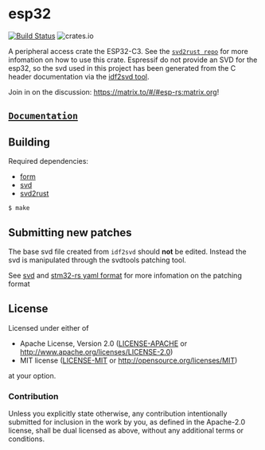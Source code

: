 # esp32

[![Build Status](https://travis-ci.com/esp-rs/esp32c3.svg?branch=master)](https://travis-ci.com/esp-rs/esp32c3)
![crates.io](https://img.shields.io/crates/v/esp32c3.svg)

A peripheral access crate the ESP32-C3. See the [`svd2rust repo`](https://github.com/rust-embedded/svd2rust) for more infomation on how to use this crate. Espressif do not provide an SVD for the esp32, so the svd used in this project has been generated from the C header documentation via the [idf2svd tool](https://github.com/imheresamir/idf2svd).

Join in on the discussion: https://matrix.to/#/#esp-rs:matrix.org!


## [`Documentation`](https://docs.rs/esp32c3)


## Building

Required dependencies:

- [form](https://crates.io/crates/form)
- [svd](https://github.com/stm32-rs/svdtools)
- [svd2rust](https://github.com/rust-embedded/svd2rust)

```
$ make
```

## Submitting new patches

The base svd file created from `idf2svd` should **not** be edited. Instead the svd is manipulated through the svdtools patching tool.

See [svd](https://github.com/stm32-rs/svdtools) and [stm32-rs yaml format](https://github.com/stm32-rs/stm32-rs#device-and-peripheral-yaml-format) for more infomation on the patching format

## License

Licensed under either of

- Apache License, Version 2.0 ([LICENSE-APACHE](LICENSE-APACHE) or
  http://www.apache.org/licenses/LICENSE-2.0)
- MIT license ([LICENSE-MIT](LICENSE-MIT) or http://opensource.org/licenses/MIT)

at your option.

### Contribution

Unless you explicitly state otherwise, any contribution intentionally submitted
for inclusion in the work by you, as defined in the Apache-2.0 license, shall be
dual licensed as above, without any additional terms or conditions.
